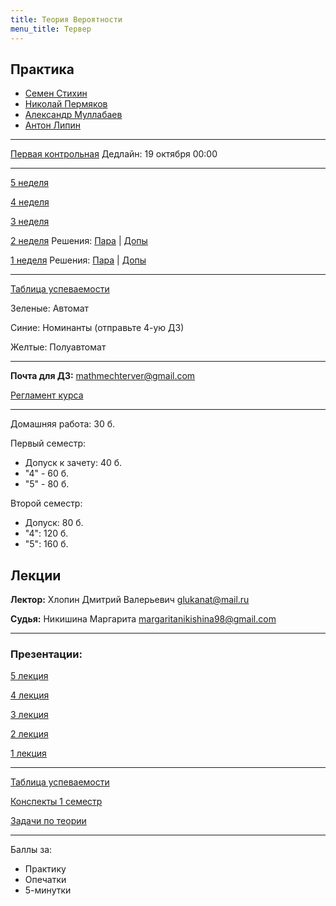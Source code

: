 ```yaml
---
title: Теория Вероятности
menu_title: Тервер
---
```


## Практика

* [Семен Стихин](https://t.me/samstikhin)
* [Николай Пермяков](https://t.me/Envoy_of_Darkness)
* [Александр Муллабаев](https://t.me/Programmer007)
* [Антон Липин](https://t.me/antonlipin)

---

[Первая контрольная](practice/1c.pdf) Дедлайн: 19 октября 00:00

---

[5 неделя](practice/5.pdf)

[4 неделя](practice/4.pdf)

[3 неделя](practice/3.pdf)

[2 неделя](practice/2.pdf) Решения: [Пара](practice/2b.pdf) \| [Допы](practice/2d.pdf)

[1 неделя](practice/1.pdf) Решения: [Пара](practice/1b.pdf) \| [Допы](practice/1d.pdf)

---

[Таблица успеваемости](https://docs.google.com/spreadsheets/d/1b-pdPVdhN5l8JFRcTQlVY7NOOkunb1HAMGAYtv6VifE/edit#gid=0)

Зеленые: Автомат

Синие: Номинанты (отправьте 4-ую ДЗ)

Желтые: Полуавтомат

---

**Почта для ДЗ:** mathmechterver@gmail.com

[Регламент курса](https://docs.google.com/document/d/11hwt5iI8w8OMd6HvdSK6FvEmuNv0xnQ3ynRbrenP8DI/edit)

---

Домашняя работа: 30 б.

Первый семестр:

- Допуск к зачету: 40 б.
- "4" - 60 б.
- "5" - 80 б.

Второй семестр:

- Допуск: 80 б.
- "4": 120 б.
- "5": 160 б.



## Лекции

**Лектор:** Хлопин Дмитрий Валерьевич glukanat@mail.ru

**Судья:** Никишина Маргарита margaritanikishina98@gmail.com

---

### Презентации:

[5 лекция](files/лекция5.pdf)

[4 лекция](files/лекция4.pdf)

[3 лекция](files/лекция3.pdf)

[2 лекция](files/лекция2.pdf)

[1 лекция](files/лекция1.pdf)

---

[Таблица успеваемости](https://docs.google.com/spreadsheets/d/1hknd5cHfdv8rGzEVAx_11nrOd75yYCrHjLHA2q2FlTI/edit#gid=1860401608)

[Конспекты 1 семестр](files/конспект1.pdf)

[Задачи по теории](files/teor_problems.pdf)

---

Баллы за:

* Практику
* Опечатки
* 5-минутки